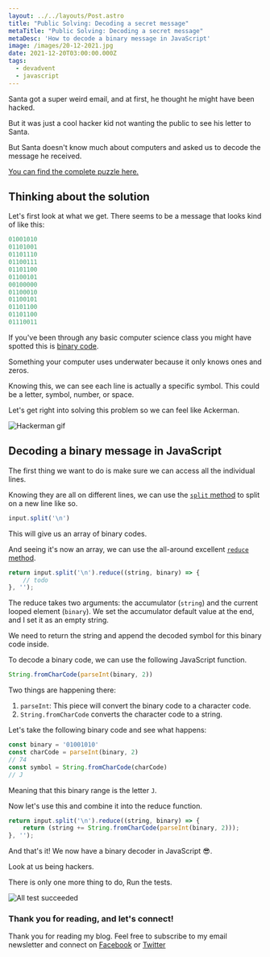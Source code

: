 ```yaml
---
layout: ../../layouts/Post.astro
title: "Public Solving: Decoding a secret message"
metaTitle: "Public Solving: Decoding a secret message"
metaDesc: 'How to decode a binary message in JavaScript'
image: /images/20-12-2021.jpg
date: 2021-12-20T03:00:00.000Z
tags:
  - devadvent
  - javascript
---
```

Santa got a super weird email, and at first, he thought he might have been hacked.

But it was just a cool hacker kid not wanting the public to see his letter to Santa.

But Santa doesn't know much about computers and asked us to decode the message he received.

[You can find the complete puzzle here.](https://github.com/devadvent/puzzle-9)

## Thinking about the solution

Let's first look at what we get. There seems to be a message that looks kind of like this:

```js
01001010
01101001
01101110
01100111
01101100
01100101
00100000
01100010
01100101
01101100
01101100
01110011
```

If you've been through any basic computer science class you might have spotted this is [binary code](https://en.wikipedia.org/wiki/Binary_code).

Something your computer uses underwater because it only knows ones and zeros.

Knowing this, we can see each line is actually a specific symbol. This could be a letter, symbol, number, or space.

Let's get right into solving this problem so we can feel like Ackerman.

![Hackerman gif](https://media.giphy.com/media/3knKct3fGqxhK/giphy.gif)

## Decoding a binary message in JavaScript

The first thing we want to do is make sure we can access all the individual lines.

Knowing they are all on different lines, we can use the [`split` method](https://daily-dev-tips.com/posts/vanilla-javascript-string-split/) to split on a new line like so.

```js
input.split('\n')
```

This will give us an array of binary codes.

And seeing it's now an array, we can use the all-around excellent [`reduce` method](https://daily-dev-tips.com/posts/javascript-reduce-method/).

```js
return input.split('\n').reduce((string, binary) => {
	// todo
}, '');
```

The reduce takes two arguments: the accumulator (`string`) and the current looped element (`binary`).
We set the accumulator default value at the end, and I set it as an empty string.

We need to return the string and append the decoded symbol for this binary code inside.

To decode a binary code, we can use the following JavaScript function.

```js
String.fromCharCode(parseInt(binary, 2))
```

Two things are happening there:

1. `parseInt`: This piece will convert the binary code to a character code. 
2. `String.fromCharCode` converts the character code to a string.

Let's take the following binary code and see what happens:

```js
const binary = '01001010'
const charCode = parseInt(binary, 2)
// 74
const symbol = String.fromCharCode(charCode)
// J
```

Meaning that this binary range is the letter `J`.

Now let's use this and combine it into the reduce function.

```js
return input.split('\n').reduce((string, binary) => {
	return (string += String.fromCharCode(parseInt(binary, 2)));
}, '');
```

And that's it!
We now have a binary decoder in JavaScript 😎.

Look at us being hackers.

There is only one more thing to do,
Run the tests.

![All test succeeded](https://cdn.hashnode.com/res/hashnode/image/upload/v1639064865804/YKigDlBlg.png)

### Thank you for reading, and let's connect!

Thank you for reading my blog. Feel free to subscribe to my email newsletter and connect on [Facebook](https://www.facebook.com/DailyDevTipsBlog) or [Twitter](https://twitter.com/DailyDevTips1)

